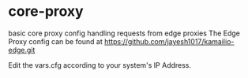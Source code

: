 # core-proxy
basic core proxy config handling requests from edge proxies
The Edge Proxy config can be found at https://github.com/jayesh1017/kamailio-edge.git

Edit the vars.cfg according to your system's IP Address.
